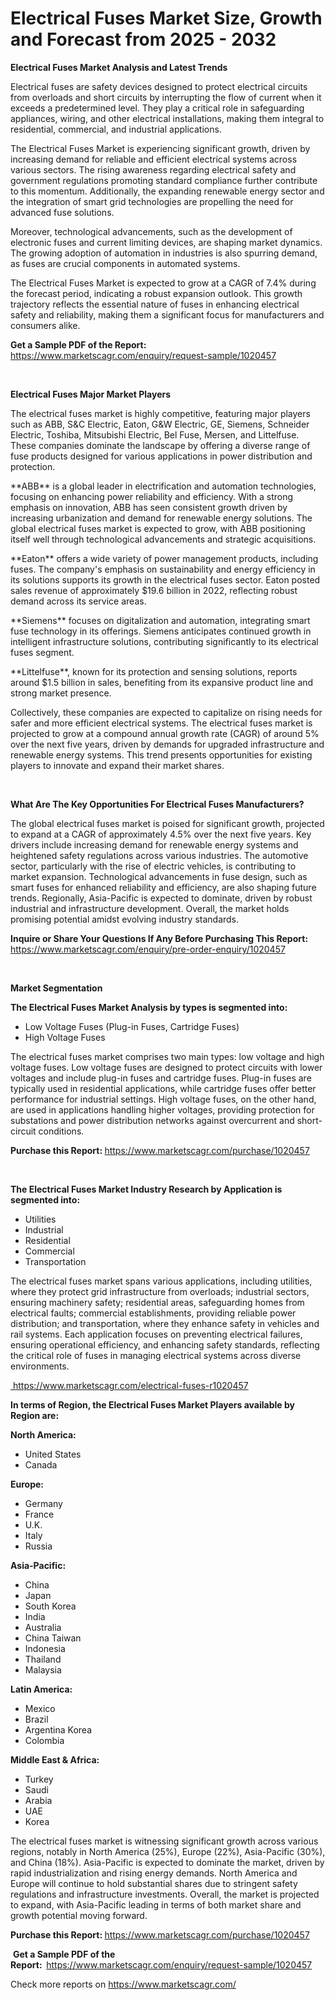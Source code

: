 <p><h1>Electrical Fuses Market Size, Growth and Forecast from 2025 - 2032</h1></p><p><strong>Electrical Fuses Market Analysis and Latest Trends</strong></p>
<p><p>Electrical fuses are safety devices designed to protect electrical circuits from overloads and short circuits by interrupting the flow of current when it exceeds a predetermined level. They play a critical role in safeguarding appliances, wiring, and other electrical installations, making them integral to residential, commercial, and industrial applications.</p><p>The Electrical Fuses Market is experiencing significant growth, driven by increasing demand for reliable and efficient electrical systems across various sectors. The rising awareness regarding electrical safety and government regulations promoting standard compliance further contribute to this momentum. Additionally, the expanding renewable energy sector and the integration of smart grid technologies are propelling the need for advanced fuse solutions.</p><p>Moreover, technological advancements, such as the development of electronic fuses and current limiting devices, are shaping market dynamics. The growing adoption of automation in industries is also spurring demand, as fuses are crucial components in automated systems.</p><p>The Electrical Fuses Market is expected to grow at a CAGR of 7.4% during the forecast period, indicating a robust expansion outlook. This growth trajectory reflects the essential nature of fuses in enhancing electrical safety and reliability, making them a significant focus for manufacturers and consumers alike.</p></p>
<p><strong>Get a Sample PDF of the Report:&nbsp;</strong> <a href="https://www.marketscagr.com/enquiry/request-sample/1020457?utm_campaign=1995&utm_medium=2&utm_source=Github&utm_content=ia&utm_term=13022025&utm_id=electrical-fuses">https://www.marketscagr.com/enquiry/request-sample/1020457</a></p>
<p>&nbsp;</p>
<p><strong>Electrical Fuses Major Market Players</strong></p>
<p><p>The electrical fuses market is highly competitive, featuring major players such as ABB, S&C Electric, Eaton, G&W Electric, GE, Siemens, Schneider Electric, Toshiba, Mitsubishi Electric, Bel Fuse, Mersen, and Littelfuse. These companies dominate the landscape by offering a diverse range of fuse products designed for various applications in power distribution and protection.</p><p>**ABB** is a global leader in electrification and automation technologies, focusing on enhancing power reliability and efficiency. With a strong emphasis on innovation, ABB has seen consistent growth driven by increasing urbanization and demand for renewable energy solutions. The global electrical fuses market is expected to grow, with ABB positioning itself well through technological advancements and strategic acquisitions.</p><p>**Eaton** offers a wide variety of power management products, including fuses. The company's emphasis on sustainability and energy efficiency in its solutions supports its growth in the electrical fuses sector. Eaton posted sales revenue of approximately $19.6 billion in 2022, reflecting robust demand across its service areas.</p><p>**Siemens** focuses on digitalization and automation, integrating smart fuse technology in its offerings. Siemens anticipates continued growth in intelligent infrastructure solutions, contributing significantly to its electrical fuses segment. </p><p>**Littelfuse**, known for its protection and sensing solutions, reports around $1.5 billion in sales, benefiting from its expansive product line and strong market presence.</p><p>Collectively, these companies are expected to capitalize on rising needs for safer and more efficient electrical systems. The electrical fuses market is projected to grow at a compound annual growth rate (CAGR) of around 5% over the next five years, driven by demands for upgraded infrastructure and renewable energy systems. This trend presents opportunities for existing players to innovate and expand their market shares.</p></p>
<p>&nbsp;</p>
<p><strong>What Are The Key Opportunities For Electrical Fuses Manufacturers?</strong></p>
<p><p>The global electrical fuses market is poised for significant growth, projected to expand at a CAGR of approximately 4.5% over the next five years. Key drivers include increasing demand for renewable energy systems and heightened safety regulations across various industries. The automotive sector, particularly with the rise of electric vehicles, is contributing to market expansion. Technological advancements in fuse design, such as smart fuses for enhanced reliability and efficiency, are also shaping future trends. Regionally, Asia-Pacific is expected to dominate, driven by robust industrial and infrastructure development. Overall, the market holds promising potential amidst evolving industry standards.</p></p>
<p><strong>Inquire or Share Your Questions If Any Before Purchasing This Report:</strong> <a href="https://www.marketscagr.com/enquiry/pre-order-enquiry/1020457?utm_campaign=1995&utm_medium=2&utm_source=Github&utm_content=ia&utm_term=13022025&utm_id=electrical-fuses">https://www.marketscagr.com/enquiry/pre-order-enquiry/1020457</a></p>
<p>&nbsp;</p>
<p><strong>Market Segmentation</strong></p>
<p><strong>The Electrical Fuses Market Analysis by types is segmented into:</strong></p>
<p><ul><li>Low Voltage Fuses (Plug-in Fuses, Cartridge Fuses)</li><li>High Voltage Fuses</li></ul></p>
<p><p>The electrical fuses market comprises two main types: low voltage and high voltage fuses. Low voltage fuses are designed to protect circuits with lower voltages and include plug-in fuses and cartridge fuses. Plug-in fuses are typically used in residential applications, while cartridge fuses offer better performance for industrial settings. High voltage fuses, on the other hand, are used in applications handling higher voltages, providing protection for substations and power distribution networks against overcurrent and short-circuit conditions.</p></p>
<p><strong>Purchase this Report:&nbsp;</strong><a href="https://www.marketscagr.com/purchase/1020457?utm_campaign=1995&utm_medium=2&utm_source=Github&utm_content=ia&utm_term=13022025&utm_id=electrical-fuses">https://www.marketscagr.com/purchase/1020457</a></p>
<p>&nbsp;</p>
<p><strong>The Electrical Fuses Market Industry Research by Application is segmented into:</strong></p>
<p><ul><li>Utilities</li><li>Industrial</li><li>Residential</li><li>Commercial</li><li>Transportation</li></ul></p>
<p><p>The electrical fuses market spans various applications, including utilities, where they protect grid infrastructure from overloads; industrial sectors, ensuring machinery safety; residential areas, safeguarding homes from electrical faults; commercial establishments, providing reliable power distribution; and transportation, where they enhance safety in vehicles and rail systems. Each application focuses on preventing electrical failures, ensuring operational efficiency, and enhancing safety standards, reflecting the critical role of fuses in managing electrical systems across diverse environments.</p></p>
<p><a href="https://www.marketscagr.com/electrical-fuses-r1020457?utm_campaign=1995&utm_medium=2&utm_source=Github&utm_content=ia&utm_term=13022025&utm_id=electrical-fuses">&nbsp;https://www.marketscagr.com/electrical-fuses-r1020457</a></p>
<p><strong>In terms of Region, the Electrical Fuses Market Players available by Region are:</strong></p>
<p>
    <p> <strong> North America: </strong>
        <ul>
            <li>United States</li>
            <li>Canada</li>
        </ul>
        </p> 
    <p> <strong> Europe: </strong>
        <ul>
            <li>Germany</li>
            <li>France</li>
            <li>U.K.</li>
            <li>Italy</li>
            <li>Russia</li>
        </ul>
        </p> 
    <p> <strong> Asia-Pacific: </strong>
        <ul>
            <li>China</li>
            <li>Japan</li>
            <li>South Korea</li>
            <li>India</li>
            <li>Australia</li>
            <li>China Taiwan</li>
            <li>Indonesia</li>
            <li>Thailand</li>
            <li>Malaysia</li>
        </ul>
        </p> 
    <p> <strong> Latin America: </strong>
        <ul>
            <li>Mexico</li>
            <li>Brazil</li>
            <li>Argentina Korea</li>
            <li>Colombia</li>
        </ul>
        </p> 
    <p> <strong> Middle East & Africa: </strong>
        <ul>
            <li>Turkey</li>
            <li>Saudi</li>
            <li>Arabia</li>
            <li>UAE</li>
            <li>Korea</li>
        </ul>
    </p>
    </p>
<p><p>The electrical fuses market is witnessing significant growth across various regions, notably in North America (25%), Europe (22%), Asia-Pacific (30%), and China (18%). Asia-Pacific is expected to dominate the market, driven by rapid industrialization and rising energy demands. North America and Europe will continue to hold substantial shares due to stringent safety regulations and infrastructure investments. Overall, the market is projected to expand, with Asia-Pacific leading in terms of both market share and growth potential moving forward.</p></p>
<p><strong>Purchase this Report: </strong><a href="https://www.marketscagr.com/purchase/1020457?utm_campaign=1995&utm_medium=2&utm_source=Github&utm_content=ia&utm_term=13022025&utm_id=electrical-fuses">https://www.marketscagr.com/purchase/1020457</a></p>
<p>&nbsp;<strong>Get a Sample PDF of the Report:&nbsp;&nbsp;</strong><a href="https://www.marketscagr.com/enquiry/request-sample/1020457?utm_campaign=1995&utm_medium=2&utm_source=Github&utm_content=ia&utm_term=13022025&utm_id=electrical-fuses">https://www.marketscagr.com/enquiry/request-sample/1020457</a></p>
<p><strong></strong></p>
<p>Check more reports on <a href="https://www.marketscagr.com/?utm_campaign=1995&utm_medium=2&utm_source=Github&utm_content=ia&utm_term=13022025&utm_id=electrical-fuses">https://www.marketscagr.com/</a></p>